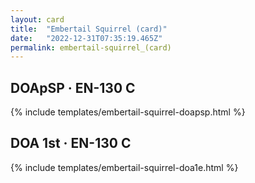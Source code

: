 ```yaml
---
layout: card
title:  "Embertail Squirrel (card)"
date:   "2022-12-31T07:35:19.465Z"
permalink: embertail-squirrel_(card)
---
```


## DOApSP &middot; EN-130 C

{% include templates/embertail-squirrel-doapsp.html %}


## DOA 1st &middot; EN-130 C

{% include templates/embertail-squirrel-doa1e.html %}
